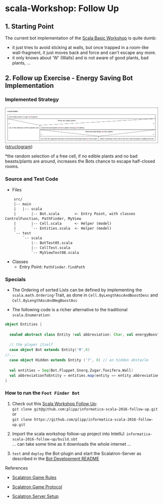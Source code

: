 scala-Workshop: Follow Up
=========================

## 1. Starting Point
The current bot implementation of the [Scala Basic Workshop](https://github.com/plipp/informatica-scala-2016) is quite
dumb: 
- it just tries to avoid sticking at walls, but once trapped in a room-like wall-fragment, it just moves back and force
and can't escape any more. 
- it only knows about 'W' (Walls) and is not aware of good plants, bad plants, ... 

## 2. Follow up Exercise - Energy Saving Bot Implementation

### Implemented Strategy

![alt Strategy](docs/bot-strategy/Food_Finder.png "Food Finder Bot Strategy")
([structogram](https://en.wikipedia.org/wiki/Nassi%E2%80%93Shneiderman_diagram))

*the random selection of a free cell, if no edible plants and no bad beasts/plants are around, increases the Bots chance
to escape half-closed rooms.

### Source and Test Code

- Files

```
    src/
    |-- main
    |   |-- scala
    |       |-- Bot.scala       <- Entry Point, with classes ControlFunction, PathFinder, MyView
    |       |-- Cell.scala      <- Helper (model)
    |       `-- Entities.scala  <- Helper (model)
    `-- test
        `-- scala
            |-- BotTest05.scala
            |-- CellTest.scala
            `-- MyViewTest08.scala
```
- Classes
  - Entry Point: `PathFinder.findPath`
  
### Specials

- The Ordering of sorted Lists can be defined by implementing the `scala.math.Ordering`-Trait, as done in 
`Cell.ByLengthAscAndBoostDesc` and `Cell.ByLengthAscAndNegBoostAsc`

- The following code is a richer alternative to the traditional `scala.Enumeration`:
```scala
object Entities {

  sealed abstract class Entity (val abbreviation: Char, val energyBoost: Int)

  // the player itself
  case object Bot extends Entity('M',0)
//...
  case object Hidden extends Entity ('?', 0) // an hidden obstacle

  val entities = Seq(Bot,Fluppet,Snorg,Zugar,Toxifera,Wall)
  val abbreviationToEntity = entities.map(entity => entity.abbreviation -> entity).toMap
}
```

### How to run the `Foot Finder Bot`
    
1. Check out this [Scala Workshop Follow Up](https://github.com/plipp/informatica-scala-2016-follow-up):<br>
   `git clone git@github.com:plipp/informatica-scala-2016-follow-up.git` or <br>
   `git clone https://github.com/plipp/informatica-scala-2016-follow-up.git`

2. Import the scala workshop follow-up project into IntelliJ: `informatica-scala-2016-follow-up/build.sbt`<br>
   ... can take some time as it downloads the whole internet ...
   
3. `test` and `deploy` the Bot-plugin and start the Scalatron-Server as described in the [Bot Development README](/home/plipp/work/My/informatica/informatica-scala-2016-follow-up/docs/bot-development/readme.md)

 References

- [Scalatron Game Rules](https://github.com/plipp/scalatron/blob/master/Scalatron/doc/markdown/Scalatron%20Game%20Rules.md)
- [Scalatron Game Protocol](https://github.com/plipp/scalatron/blob/master/Scalatron/doc/markdown/Scalatron%20Protocol.md)

- [Scalatron Server Setup](https://github.com/plipp/scalatron/blob/master/Scalatron/doc/markdown/Scalatron%20Server%20Setup.md#botwar-game-options)